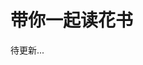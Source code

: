 <!--
 * @Date         : 2020-12-13 13:32:03
 * @Author       : AaronJny
 * @LastEditTime : 2020-12-13 13:32:59
 * @FilePath     : /LearnDeepLearningTogether/README.MD
 * @Desc         : 
-->


# 带你一起读花书

待更新...
